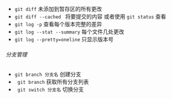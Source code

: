 * ```git diff``` 未添加到暂存区的所有更改  
* ```git diff --cached ``` 将要提交的内容  或者使用 ```git status``` 查看
* ```git log -p``` 查看每个版本完整的差异
* ```git log --stat --summary```  每个文件几处更改
* ```git log --pretty=oneline```  只显示版本号

###### 分支管理
* ```git branch 分支名``` 创建分支
* ``` git branch``` 获取所有分支列表
* ``` git switch 分支名``` 切换分支